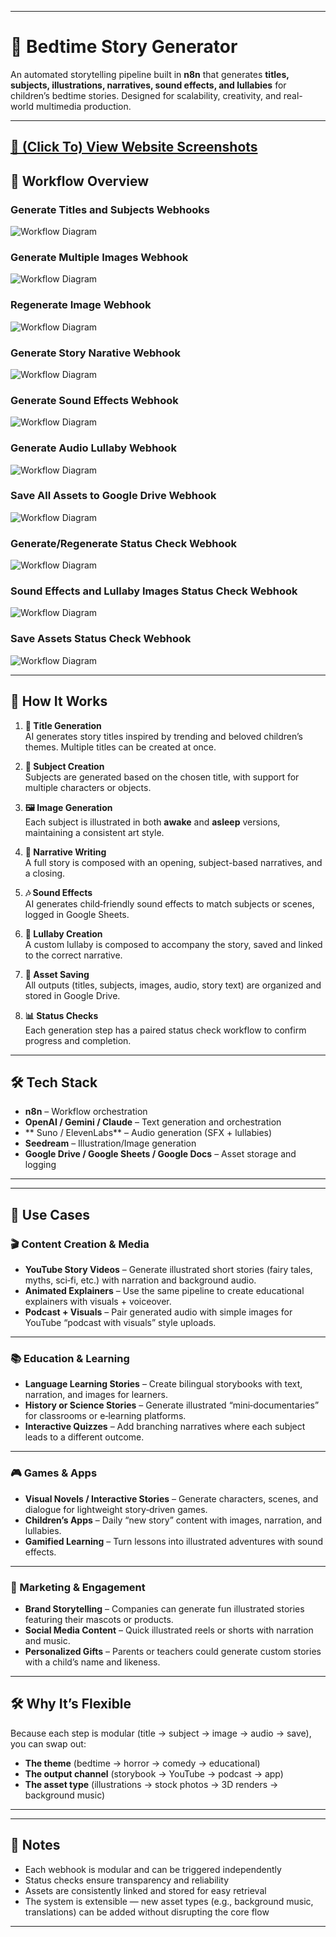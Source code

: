 
---

# 🌙 Bedtime Story Generator

An automated storytelling pipeline built in **n8n** that generates **titles, subjects, illustrations, narratives, sound effects, and lullabies** for children’s bedtime stories. Designed for scalability, creativity, and real-world multimedia production.

---
## [📑 (Click To) View Website Screenshots](https://www.dropbox.com/scl/fi/0ncw2ab8kwx9osm39jd9m/BedTime-Story-Asset-Generator.pdf?rlkey=gc9r6sw6139wugubrodufn2nh&st=2wkszq4d&dl=0)

## 📸 Workflow Overview  
<!-- Add your image below this line -->

### Generate Titles and Subjects Webhooks
![Workflow Diagram](../Assets/Bedtime%20Stories%20Assets/Workflow%20Images/bedtime_story_titles_subjects.png?raw=true "Generate Subjects Workflow")
### Generate Multiple Images Webhook
![Workflow Diagram](../Assets/Bedtime%20Stories%20Assets/Workflow%20Images/bedtime_story_generate_images.png?raw=true "Generate Subjects Workflow")
### Regenerate Image Webhook
![Workflow Diagram](../Assets/Bedtime%20Stories%20Assets/Workflow%20Images/bedtime_story_regenerate_image.png?raw=true "Generate Subjects Workflow")
### Generate Story Narative Webhook
![Workflow Diagram](../Assets/Bedtime%20Stories%20Assets/Workflow%20Images/bedtime_story_story.png?raw=true "Generate Subjects Workflow")
### Generate Sound Effects Webhook
![Workflow Diagram](../Assets/Bedtime%20Stories%20Assets/Workflow%20Images/bedtime_story_sfx.png?raw=true "Generate Subjects Workflow")
### Generate Audio Lullaby Webhook
![Workflow Diagram](../Assets/Bedtime%20Stories%20Assets/Workflow%20Images/bedtime_story_lullaby.png?raw=true "Generate Subjects Workflow")
### Save All Assets to Google Drive Webhook
![Workflow Diagram](../Assets/Bedtime%20Stories%20Assets/Workflow%20Images/bedtime_story_save_assets.png?raw=true "Generate Subjects Workflow")

### Generate/Regenerate Status Check Webhook
![Workflow Diagram](../Assets/Bedtime%20Stories%20Assets/Workflow%20Images/bedtime_story_generate_regenerate_images_status_check.png?raw=true "Generate Subjects Workflow")

### Sound Effects and Lullaby Images Status Check Webhook
![Workflow Diagram](../Assets/Bedtime%20Stories%20Assets/Workflow%20Images/bedtime_story_sfx_lullaby_status_check.png?raw=true "Generate Subjects Workflow")

### Save Assets Status Check Webhook
![Workflow Diagram](../Assets/Bedtime%20Stories%20Assets/Workflow%20Images/bedtime_save_assets_status_check.png?raw=true "Generate Subjects Workflow")




---

## 🔄 How It Works

1. **🎨 Title Generation**  
   AI generates story titles inspired by trending and beloved children’s themes. Multiple titles can be created at once.

2. **🧸 Subject Creation**  
   Subjects are generated based on the chosen title, with support for multiple characters or objects.

3. **🖼️ Image Generation**  
   Each subject is illustrated in both **awake** and **asleep** versions, maintaining a consistent art style.

4. **📖 Narrative Writing**  
   A full story is composed with an opening, subject-based narratives, and a closing.

5. **🎶 Sound Effects**  
   AI generates child‑friendly sound effects to match subjects or scenes, logged in Google Sheets.

6. **🎼 Lullaby Creation**  
   A custom lullaby is composed to accompany the story, saved and linked to the correct narrative.

7. **💾 Asset Saving**  
   All outputs (titles, subjects, images, audio, story text) are organized and stored in Google Drive.

8. **📊 Status Checks**  
   Each generation step has a paired status check workflow to confirm progress and completion.

---

## 🛠️ Tech Stack

- **n8n** – Workflow orchestration  
- **OpenAI / Gemini / Claude** – Text generation and orchestration  
- ** Suno / ElevenLabs** – Audio generation (SFX + lullabies)  
- **Seedream** – Illustration/Image generation  
- **Google Drive / Google Sheets / Google Docs** – Asset storage and logging  

---
---

## 🎯 Use Cases

### 🎬 Content Creation & Media
- **YouTube Story Videos** – Generate illustrated short stories (fairy tales, myths, sci‑fi, etc.) with narration and background audio.  
- **Animated Explainers** – Use the same pipeline to create educational explainers with visuals + voiceover.  
- **Podcast + Visuals** – Pair generated audio with simple images for YouTube “podcast with visuals” style uploads.  

---

### 📚 Education & Learning
- **Language Learning Stories** – Create bilingual storybooks with text, narration, and images for learners.  
- **History or Science Stories** – Generate illustrated “mini‑documentaries” for classrooms or e‑learning platforms.  
- **Interactive Quizzes** – Add branching narratives where each subject leads to a different outcome.  

---

### 🎮 Games & Apps
- **Visual Novels / Interactive Stories** – Generate characters, scenes, and dialogue for lightweight story‑driven games.  
- **Children’s Apps** – Daily “new story” content with images, narration, and lullabies.  
- **Gamified Learning** – Turn lessons into illustrated adventures with sound effects.  

---

### 🎨 Marketing & Engagement
- **Brand Storytelling** – Companies can generate fun illustrated stories featuring their mascots or products.  
- **Social Media Content** – Quick illustrated reels or shorts with narration and music.  
- **Personalized Gifts** – Parents or teachers could generate custom stories with a child’s name and likeness.  

---

## 🛠️ Why It’s Flexible
Because each step is modular (title → subject → image → audio → save), you can swap out:
- **The theme** (bedtime → horror → comedy → educational)  
- **The output channel** (storybook → YouTube → podcast → app)  
- **The asset type** (illustrations → stock photos → 3D renders → background music)  

--- 

---

## 📌 Notes

- Each webhook is modular and can be triggered independently  
- Status checks ensure transparency and reliability  
- Assets are consistently linked and stored for easy retrieval  
- The system is extensible — new asset types (e.g., background music, translations) can be added without disrupting the core flow  

---

